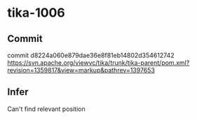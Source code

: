 # tika-1006

## Commit
commit d8224a060e879dae36e8f81eb14802d354612742
https://svn.apache.org/viewvc/tika/trunk/tika-parent/pom.xml?revision=1359817&view=markup&pathrev=1397653

## Infer
Can't find relevant position